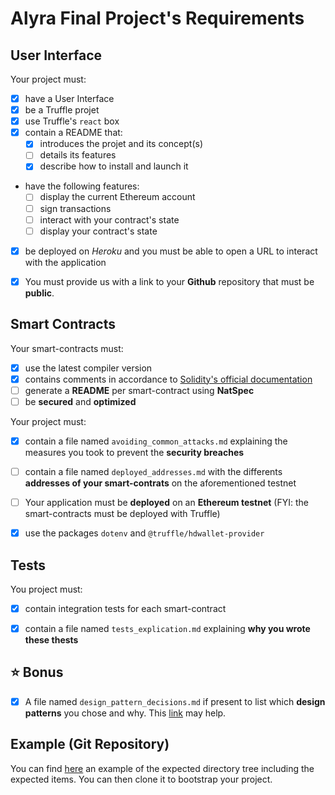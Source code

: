 # Alyra Final Project's Requirements


## User Interface 

Your project must:

- [x] have a User Interface
- [x] be a Truffle projet
- [x] use Truffle's `react` box
- [x] contain a README that:
    - [x] introduces the projet and its concept(s)
    - [ ] details its features
    - [x] describe how to install and launch it
- have the following features: 
    - [ ] display the current Ethereum account
    - [ ] sign transactions 
    - [ ] interact with your contract's state
    - [ ] display your contract's state
- [x] be deployed on *Heroku* and you must be able to open a URL to interact with the application
- [x] You must provide us with a link to your **Github** repository that must be **public**. 


## Smart Contracts

Your smart-contracts must:

- [x] use the latest compiler version
- [x] contains comments in accordance to [Solidity's official documentation](https://solidity.readthedocs.io/en/v0.4.21/layout-of-source-files.html#comments)
- [ ] generate a **README** per smart-contract using  **NatSpec**
- [ ] be **secured** and **optimized**

Your project must:
- [x] contain a file named `avoiding_common_attacks.md` explaining the measures you took to prevent the **security breaches**
- [ ] contain a file named `deployed_addresses.md` with the differents **addresses of your smart-contrats** on the aforementioned testnet
- [ ] Your application must be **deployed** on an **Ethereum testnet** (FYI: the smart-contracts must be deployed with Truffle) 
- [x] use the packages `dotenv` and `@truffle/hdwallet-provider`


## Tests

You project must:

- [x] contain integration tests for each smart-contract
- [x] contain a file named `tests_explication.md` explaining  **why you wrote these thests**


## ⭐️ Bonus

- [x] A file named `design_pattern_decisions.md` if present to list which **design patterns** you chose and why.
This [link](https://fravoll.github.io/solidity-patterns/) may help. 


## Example (Git Repository)

You can find [here](https://github.com/Alyra-school/projet-final) an example of the expected directory tree including the expected items. 
You can then clone it to bootstrap your project.


